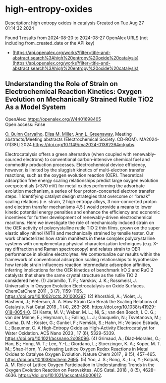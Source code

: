 # high-entropy-oxides
Description: high entropy oxides in catalysis
Created on Tue Aug 27 01:14:32 2024

Found 1 results from 2024-08-20 to 2024-08-27
OpenAlex URLS (not including from_created_date or the API key)
- [https://api.openalex.org/works?filter=title-and-abstract.search%3Ahigh%20entropy%20oxide%20catalysis](https://api.openalex.org/works?filter=title-and-abstract.search%3Ahigh%20entropy%20oxide%20catalysis)

## Understanding the Role of Strain on Electrochemical Reaction Kinetics: Oxygen Evolution on Mechanically Strained Rutile TiO2 As a Model System   

OpenAlex: https://openalex.org/W4401698405    
Open access: False
    
[O. Quinn Carvalho](https://openalex.org/A5106617349), [Elisa M. Miller](https://openalex.org/A5030845529), [Ann L. Greenaway](https://openalex.org/A5071458569), Meeting abstracts/Meeting abstracts (Electrochemical Society. CD-ROM). MA2024-01(38)] 2024.https://doi.org/10.1149/ma2024-01382264mtgabs.
    
Electrocatalysis offers a green alternative (when coupled with renewably-sourced electrons) to conventional carbon-intensive chemical fuel and commodity production processes. Electrochemical device efficiency, however, is limited by the sluggish kinetics of multi-electron transfer reactions, such as the oxygen evolution reaction (OER). Theoretical adsorption free energy scaling relationships predict large oxygen evolution overpotentials (>370 mV) for metal oxides performing the adsorbate evolution mechanism, a series of four proton-concerted electron transfer steps. 1 Identifying catalyst design strategies that overcome or “break” scaling relations (i.e. strain, 2 high entropy alloys, 3 non-concerted proton and electron transfer mechanisms 4,5 ) would provide a means to lower kinetic potential energy penalties and enhance the efficiency and economic incentives for further development of renewably-driven electrochemical reactions. Here we investigate the role of mechanically induced strain on the OER activity of polycrystalline rutile TiO 2 thin films, grown on the super elastic alloy nitinol (NiTi) and mechanically strained by tensile tester. Our work characterizes how strain manifests in these complex polycrystalline systems with complementary physical characterization techniques (e.g. X-ray diffraction and Raman spectroscopy) and relates strain to OER performance in alkaline electrolytes. We contextualize our results within the framework of conventional adsorption scaling relationships to hypothesize how tensile strain influences reaction intermediate adsorption affinities, inferring implications for the OER kinetics of benchmark IrO 2 and RuO 2 catalysts that share the same crystal structure as the rutile TiO 2 considered here. (1) Jaramillo, T. F.; Nørskov, J. K.; Rossmeisl, J. Universality in Oxygen Evolution Electrocatalysis on Oxide Surfaces. ChemCatChem 2011 , 3 (7), 1159–1165. https://doi.org/10.1002/cctc.201000397. (2) Khorshidi, A.; Violet, J.; Hashemi, J.; Peterson, A. A. How Strain Can Break the Scaling Relations of Catalysis. Nat Catal 2018 , 1 (4), 263–268. https://doi.org/10.1038/s41929-018-0054-0. (3) Kante, M. V.; Weber, M. L.; Ni, S.; van den Bosch, I. C. G.; van der Minne, E.; Heymann, L.; Falling, L. J.; Gauquelin, N.; Tsvetanova, M.; Cunha, D. M.; Koster, G.; Gunkel, F.; Nemšák, S.; Hahn, H.; Velasco Estrada, L.; Baeumer, C. A High-Entropy Oxide as High-Activity Electrocatalyst for Water Oxidation. ACS Nano 2023 , 17 (6), 5329–5339. https://doi.org/10.1021/acsnano.2c08096. (4) Grimaud, A.; Diaz-Morales, O.; Han, B.; Hong, W. T.; Lee, Y.-L.; Giordano, L.; Stoerzinger, K. A.; Koper, M. T. M.; Shao-Horn, Y. Activating Lattice Oxygen Redox Reactions in Metal Oxides to Catalyse Oxygen Evolution. Nature Chem 2017 , 9 (5), 457–465. https://doi.org/10.1038/nchem.2695. (5) Yoo, J. S.; Rong, X.; Liu, Y.; Kolpak, A. M. Role of Lattice Oxygen Participation in Understanding Trends in the Oxygen Evolution Reaction on Perovskites. ACS Catal. 2018 , 8 (5), 4628–4636. https://doi.org/10.1021/acscatal.8b00612.    

    
